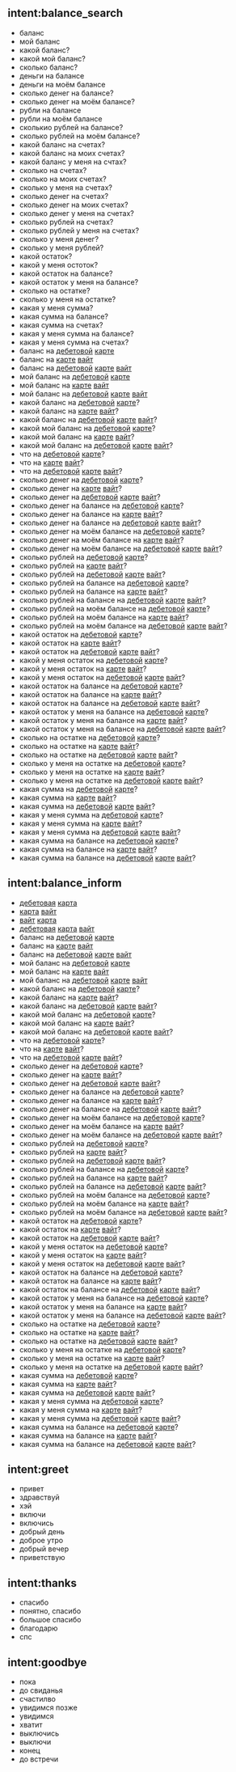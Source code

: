## intent:balance_search
- баланс
- мой баланс
- какой баланс?
- какой мой баланс?
- сколько баланс?
- деньги на балансе
- деньги на моём балансе
- сколько денег на балансе?
- сколько денег на моём балансе?
- рубли на балансе
- рубли на моём балансе
- сколькио рублей на балансе?
- сколько рублей на моём балансе?
- какой баланс на счетах?
- какой баланс на моих счетах?
- какой баланс у меня на счтах?
- сколько на счетах?
- сколько на моих счетах?
- сколько у меня на счетах?
- сколько денег на счетах?
- сколько денег на моих счетах?
- сколько денег у меня на счетах?
- сколько рублей на счетах?
- сколько рублей у меня на счетах?
- сколько у меня денег?
- сколько у меня рублей?
- какой остаток?
- какой у меня остоток?
- какой остаток на балансе?
- какой остаток у меня на балансе?
- сколько на остатке?
- сколько у меня на остатке?
- какая у меня сумма?
- какая сумма на балансе?
- какая сумма на счетах?
- какая у меня сумма на балансе?
- какая у меня сумма на счетах?
- баланс на [дебетовой](product_type) [карте](product)
- баланс на [карте](product) [вайт](product_name)
- баланс на [дебетовой](product_type) [карте](product) [вайт](product_name)
- мой баланс на [дебетовой](product_type) [карте](product)
- мой баланс на [карте](product) [вайт](product_name)
- мой баланс на [дебетовой](product_type) [карте](product) [вайт](product_name)
- какой баланс на [дебетовой](product_type) [карте](product)?
- какой баланс на [карте](product) [вайт](product_name)?
- какой баланс на [дебетовой](product_type) [карте](product) [вайт](product_name)?
- какой мой баланс на [дебетовой](product_type) [карте](product)?
- какой мой баланс на [карте](product) [вайт](product_name)?
- какой мой баланс на [дебетовой](product_type) [карте](product) [вайт](product_name)?
- что на [дебетовой](product_type) [карте](product)?
- что на [карте](product) [вайт](product_name)?
- что на [дебетовой](product_type) [карте](product) [вайт](product_name)?
- сколько денег на [дебетовой](product_type) [карте](product)?
- сколько денег на [карте](product) [вайт](product_name)?
- сколько денег на [дебетовой](product_type) [карте](product) [вайт](product_name)?
- сколько денег на балансе на [дебетовой](product_type) [карте](product)?
- сколько денег на балансе на [карте](product) [вайт](product_name)?
- сколько денег на балансе на [дебетовой](product_type) [карте](product) [вайт](product_name)?
- сколько денег на моём балансе на [дебетовой](product_type) [карте](product)?
- сколько денег на моём балансе на [карте](product) [вайт](product_name)?
- сколько денег на моём балансе на [дебетовой](product_type) [карте](product) [вайт](product_name)?
- сколько рублей на [дебетовой](product_type) [карте](product)?
- сколько рублей на [карте](product) [вайт](product_name)?
- сколько рублей на [дебетовой](product_type) [карте](product) [вайт](product_name)?
- сколько рублей на балансе на [дебетовой](product_type) [карте](product)?
- сколько рублей на балансе на [карте](product) [вайт](product_name)?
- сколько рублей на балансе на [дебетовой](product_type) [карте](product) [вайт](product_name)?
- сколько рублей на моём балансе на [дебетовой](product_type) [карте](product)?
- сколько рублей на моём балансе на [карте](product) [вайт](product_name)?
- сколько рублей на моём балансе на [дебетовой](product_type) [карте](product) [вайт](product_name)?
- какой остаток на [дебетовой](product_type) [карте](product)?
- какой остаток на [карте](product) [вайт](product_name)?
- какой остаток на [дебетовой](product_type) [карте](product) [вайт](product_name)?
- какой у меня остаток на [дебетовой](product_type) [карте](product)?
- какой у меня остаток на [карте](product) [вайт](product_name)?
- какой у меня остаток на [дебетовой](product_type) [карте](product) [вайт](product_name)?
- какой остаток на балансе на [дебетовой](product_type) [карте](product)?
- какой остаток на балансе на [карте](product) [вайт](product_name)?
- какой остаток на балансе на [дебетовой](product_type) [карте](product) [вайт](product_name)?
- какой остаток у меня на балансе на [дебетовой](product_type) [карте](product)?
- какой остаток у меня на балансе на [карте](product) [вайт](product_name)?
- какой остаток у меня на балансе на [дебетовой](product_type) [карте](product) [вайт](product_name)?
- сколько на остатке на [дебетовой](product_type) [карте](product)?
- сколько на остатке на [карте](product) [вайт](product_name)?
- сколько на остатке на [дебетовой](product_type) [карте](product) [вайт](product_name)?
- сколько у меня на остатке на [дебетовой](product_type) [карте](product)?
- сколько у меня на остатке на [карте](product) [вайт](product_name)?
- сколько у меня на остатке на [дебетовой](product_type) [карте](product) [вайт](product_name)?
- какая сумма на [дебетовой](product_type) [карте](product)?
- какая сумма на [карте](product) [вайт](product_name)?
- какая сумма на [дебетовой](product_type) [карте](product) [вайт](product_name)?
- какая у меня сумма на [дебетовой](product_type) [карте](product)?
- какая у меня сумма на [карте](product) [вайт](product_name)?
- какая у меня сумма на [дебетовой](product_type) [карте](product) [вайт](product_name)?
- какая сумма на балансе на [дебетовой](product_type) [карте](product)?
- какая сумма на балансе на [карте](product) [вайт](product_name)?
- какая сумма на балансе на [дебетовой](product_type) [карте](product) [вайт](product_name)?



## intent:balance_inform
- [дебетовая](product_type) [карта](product)
- [карта](product) [вайт](product_name)
- [вайт](product_name) [карта](product)
- [дебетовая](product_type) [карта](product) [вайт](product_name)
- баланс на [дебетовой](product_type) [карте](product)
- баланс на [карте](product) [вайт](product_name)
- баланс на [дебетовой](product_type) [карте](product) [вайт](product_name)
- мой баланс на [дебетовой](product_type) [карте](product)
- мой баланс на [карте](product) [вайт](product_name)
- мой баланс на [дебетовой](product_type) [карте](product) [вайт](product_name)
- какой баланс на [дебетовой](product_type) [карте](product)?
- какой баланс на [карте](product) [вайт](product_name)?
- какой баланс на [дебетовой](product_type) [карте](product) [вайт](product_name)?
- какой мой баланс на [дебетовой](product_type) [карте](product)?
- какой мой баланс на [карте](product) [вайт](product_name)?
- какой мой баланс на [дебетовой](product_type) [карте](product) [вайт](product_name)?
- что на [дебетовой](product_type) [карте](product)?
- что на [карте](product) [вайт](product_name)?
- что на [дебетовой](product_type) [карте](product) [вайт](product_name)?
- сколько денег на [дебетовой](product_type) [карте](product)?
- сколько денег на [карте](product) [вайт](product_name)?
- сколько денег на [дебетовой](product_type) [карте](product) [вайт](product_name)?
- сколько денег на балансе на [дебетовой](product_type) [карте](product)?
- сколько денег на балансе на [карте](product) [вайт](product_name)?
- сколько денег на балансе на [дебетовой](product_type) [карте](product) [вайт](product_name)?
- сколько денег на моём балансе на [дебетовой](product_type) [карте](product)?
- сколько денег на моём балансе на [карте](product) [вайт](product_name)?
- сколько денег на моём балансе на [дебетовой](product_type) [карте](product) [вайт](product_name)?
- сколько рублей на [дебетовой](product_type) [карте](product)?
- сколько рублей на [карте](product) [вайт](product_name)?
- сколько рублей на [дебетовой](product_type) [карте](product) [вайт](product_name)?
- сколько рублей на балансе на [дебетовой](product_type) [карте](product)?
- сколько рублей на балансе на [карте](product) [вайт](product_name)?
- сколько рублей на балансе на [дебетовой](product_type) [карте](product) [вайт](product_name)?
- сколько рублей на моём балансе на [дебетовой](product_type) [карте](product)?
- сколько рублей на моём балансе на [карте](product) [вайт](product_name)?
- сколько рублей на моём балансе на [дебетовой](product_type) [карте](product) [вайт](product_name)?
- какой остаток на [дебетовой](product_type) [карте](product)?
- какой остаток на [карте](product) [вайт](product_name)?
- какой остаток на [дебетовой](product_type) [карте](product) [вайт](product_name)?
- какой у меня остаток на [дебетовой](product_type) [карте](product)?
- какой у меня остаток на [карте](product) [вайт](product_name)?
- какой у меня остаток на [дебетовой](product_type) [карте](product) [вайт](product_name)?
- какой остаток на балансе на [дебетовой](product_type) [карте](product)?
- какой остаток на балансе на [карте](product) [вайт](product_name)?
- какой остаток на балансе на [дебетовой](product_type) [карте](product) [вайт](product_name)?
- какой остаток у меня на балансе на [дебетовой](product_type) [карте](product)?
- какой остаток у меня на балансе на [карте](product) [вайт](product_name)?
- какой остаток у меня на балансе на [дебетовой](product_type) [карте](product) [вайт](product_name)?
- сколько на остатке на [дебетовой](product_type) [карте](product)?
- сколько на остатке на [карте](product) [вайт](product_name)?
- сколько на остатке на [дебетовой](product_type) [карте](product) [вайт](product_name)?
- сколько у меня на остатке на [дебетовой](product_type) [карте](product)?
- сколько у меня на остатке на [карте](product) [вайт](product_name)?
- сколько у меня на остатке на [дебетовой](product_type) [карте](product) [вайт](product_name)?
- какая сумма на [дебетовой](product_type) [карте](product)?
- какая сумма на [карте](product) [вайт](product_name)?
- какая сумма на [дебетовой](product_type) [карте](product) [вайт](product_name)?
- какая у меня сумма на [дебетовой](product_type) [карте](product)?
- какая у меня сумма на [карте](product) [вайт](product_name)?
- какая у меня сумма на [дебетовой](product_type) [карте](product) [вайт](product_name)?
- какая сумма на балансе на [дебетовой](product_type) [карте](product)?
- какая сумма на балансе на [карте](product) [вайт](product_name)?
- какая сумма на балансе на [дебетовой](product_type) [карте](product) [вайт](product_name)?

## intent:greet
- привет
- здравствуй
- хэй
- включи
- включись
- добрый день
- доброе утро
- добрый вечер
- приветствую

## intent:thanks
- спасибо
- понятно, спасибо
- большое спасибо
- благодарю
- спс

## intent:goodbye
- пока
- до свиданья
- счастилво
- увидимся позже
- увидимся
- хватит
- выключись
- выключи
- конец
- до встречи